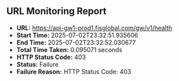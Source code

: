 ## URL Monitoring Report

- **URL:** https://api-gw1-prod1.fisglobal.com/gw/v1/health
- **Start Time:** 2025-07-02T23:32:51.935606
- **End Time:** 2025-07-02T23:32:52.030677
- **Total Time Taken:** 0.095071 seconds
- **HTTP Status Code:** 403
- **Status:** Failure
- **Failure Reason:** HTTP Status Code: 403
